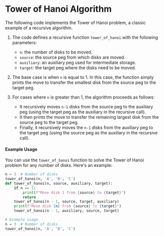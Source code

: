 # Tower of Hanoi Algorithm

The following code implements the Tower of Hanoi problem, a classic example of a recursive algorithm.

1. The code defines a recursive function `tower_of_hanoi` with the following parameters:
   - `n`: the number of disks to be moved.
   - `source`: the source peg from which disks are moved.
   - `auxiliary`: an auxiliary peg used for intermediate storage.
   - `target`: the target peg where the disks need to be moved.

2. The base case is when `n` is equal to 1. In this case, the function simply prints the move to transfer the smallest disk from the source peg to the target peg.

3. For cases where `n` is greater than 1, the algorithm proceeds as follows:
   - It recursively moves `n-1` disks from the source peg to the auxiliary peg (using the target peg as the auxiliary in the recursive call).
   - It then prints the move to transfer the remaining largest disk from the source peg to the target peg.
   - Finally, it recursively moves the `n-1` disks from the auxiliary peg to the target peg (using the source peg as the auxiliary in the recursive call).

#### Example Usage

You can use the `tower_of_hanoi` function to solve the Tower of Hanoi problem for any number of disks. Here's an example:

```python
n = 3  # Number of disks
tower_of_hanoi(n, 'A', 'B', 'C')
def tower_of_hanoi(n, source, auxiliary, target):
    if n == 1:
        print(f"Move disk 1 from {source} to {target}")
        return
    tower_of_hanoi(n - 1, source, target, auxiliary)
    print(f"Move disk {n} from {source} to {target}")
    tower_of_hanoi(n - 1, auxiliary, source, target)

# Example usage
n = 3  # Number of disks
tower_of_hanoi(n, 'A', 'B', 'C')
```

